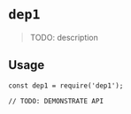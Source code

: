 # `dep1`

> TODO: description

## Usage

```
const dep1 = require('dep1');

// TODO: DEMONSTRATE API
```
